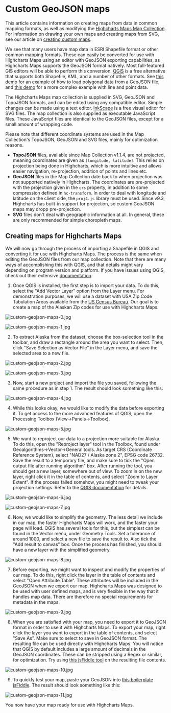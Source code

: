 Custom GeoJSON maps
===================

This article contains information on creating maps from data in common mapping formats, as well as modifying the [Highcharts Maps Map Collection](https://code.highcharts.com/mapdata "Highcharts Maps Map Collection"). For information on drawing your own maps and creating maps from SVG, see our article on [creating custom maps](https://www.highcharts.com/docs/maps/create-custom-maps-for-highmaps "Custom maps").

We see that many users have map data in ESRI Shapefile format or other common mapping formats. These can easily be converted for use with Highcharts Maps using an editor with GeoJSON exporting capabilities, as Highcharts Maps supports the GeoJSON format natively. Most full-featured GIS editors will be able to perform this conversion. [QGIS](https://qgis.org "QGIS") is a free alternative that supports both Shapefile, KML, and a number of other formats. See [this demo](https://highcharts.com/maps/demo/geojson "GeoJSON demo") for an example of how to load polygonal data from a GeoJSON file, and [this demo](https://highcharts.com/maps/demo/mapline-mappoint "GeoJSON multiple types demo") for a more complex example with line and point data.

The Highcharts Maps map collection is supplied in SVG, GeoJSON and TopoJSON formats, and can be edited using any compatible editor. Simple changes can be made using a text editor. [InkScape](https://inkscape.org "InkScape") is a free visual editor for SVG files. The map collection is also supplied as executable JavaScript files. These JavaScript files are identical to the GeoJSON files, except for a small amount of wrapping code.

Please note that different coordinate systems are used in the Map Collection's TopoJSON, GeoJSON and SVG files, mainly for optimization reasons.
- **TopoJSON** files, available since Map Collection v1.1.4, are not projected, meaning coordinates are given as `[longitude, latitude]`. This relies on projection being done in Highcharts, which is more intuitive and allows easier navigation, re-projection, addition of points and lines etc.
- **GeoJSON** files in the Map Collection date back to when projection was not supported natively in Highcharts. The coordinates are pre-projected with the projection given in the `crs` property, in addition to some compression defined in `hc-transform`. In order to deal with longitude and latitude on the client side, the `proj4.js` library must be used. Since v9.3, Highcharts has built-in support for projection, so custom GeoJSON maps may dropp pre-projection.
- **SVG** files don't deal with geographic information at all. In general, these are only recommended for simple choropleth maps.

Creating maps for Highcharts Maps
--------------------------

We will now go through the process of importing a Shapefile in QGIS and converting it for use with Highcharts Maps. The process is the same when editing the GeoJSON files from our map collection. Note that there are many ways of accomplishing this with QGIS, and that details might vary depending on program version and platform. If you have issues using QGIS, check out their extensive [documentation](https://qgis.org/en/docs/index.html "QGIS Documentation").

1. Once QGIS is installed, the first step is to import your data. To do this, select the "Add Vector Layer" option from the Layer menu. For demonstration purposes, we will use a dataset with USA Zip Code Tabulation Areas available from the [US Census Bureau](https://www.census.gov/cgi-bin/geo/shapefiles/index.php "Zip Code Tabulation Areas"). Our goal is to create a map of the Alaskan Zip codes for use with Highcharts Maps.

![custom-geojson-maps-0.jpg](custom-geojson-maps-0.jpg)

![custom-geojson-maps-1.jpg](custom-geojson-maps-1.jpg)

2. To extract Alaska from the dataset, choose the box-selection tool in the toolbar, and draw a rectangle around the area you want to select. Then, click "Save Selection as Vector File" in the Layer menu, and save the selected area to a new file.

![custom-geojson-maps-2.jpg](custom-geojson-maps-2.jpg)

![custom-geojson-maps-3.jpg](custom-geojson-maps-3.jpg)

3. Now, start a new project and import the file you saved, following the same procedure as in step 1. The result should look something like this:

![custom-geojson-maps-4.jpg](custom-geojson-maps-4.jpg)

4. While this looks okay, we would like to modify the data before exporting it. To get access to the more advanced features of QGIS, open the Processing Toolbox (View->Panels->Toolbox).

![custom-geojson-maps-5.jpg](custom-geojson-maps-5.jpg)

5. We want to reproject our data to a projection more suitable for Alaska. To do this, open the "Reproject layer" tool in the Toolbox, found under Geoalgorithms->Vector->General tools. As target CRS (Coordinate Reference System), select "NAD27 / Alaska zone 2", EPSG code 26732. Save the result to a temporary file, and make sure to tick the "Open output file after running algorithm" box. After running the tool, you should get a new layer, somewhere out of view. To zoom in on the new layer, right click it in the table of contents, and select "Zoom to Layer Extent". If the process failed somehow, you might need to tweak your projection settings. Refer to the [QGIS documentation](https://docs.qgis.org/3.4/en/docs/user_manual/working_with_projections/working_with_projections.html "Working with projections") for details. 

![custom-geojson-maps-6.jpg](custom-geojson-maps-6.jpg)

![custom-geojson-maps-7.jpg](custom-geojson-maps-7.jpg)

6. Now, we would like to simplify the geometry. The less detail we include in our map, the faster Highcharts Maps will work, and the faster your page will load. QGIS has several tools for this, but the simplest can be found in the Vector menu, under Geometry Tools. Set a tolerance of around 1000, and select a new file to save the result to. Also tick the "Add result to canvas" box. Once the process has finished, you should have a new layer with the simplified geometry.

![custom-geojson-maps-8.jpg](custom-geojson-maps-8.jpg)

7. Before exporting, we might want to inspect and modify the properties of our map. To do this, right click the layer in the table of contents and select "Open Attribute Table". These attributes will be included in the GeoJSON when we export our map. Highcharts Maps was designed to be used with user defined maps, and is very flexible in the way that it handles map data. There are therefore no special requirements for metadata in the maps. 

![custom-geojson-maps-9.jpg](custom-geojson-maps-9.jpg)

8. When you are satisfied with your map, you need to export it to GeoJSON format in order to use it with Highcharts Maps. To export your map, right click the layer you want to export in the table of contents, and select "Save As". Make sure to select to save in GeoJSON format. The resulting file can be used directly with Highcharts Maps. You will notice that QGIS by default includes a large amount of decimals in the GeoJSON coordinates. These can be stripped using a Regex or similar, for optimization. Try using [this jsFiddle tool](https://jsfiddle.net/highcharts/92oymdb7/ "jsFiddle tool") on the resulting file contents.

![custom-geojson-maps-10.jpg](custom-geojson-maps-10.jpg)

9. To quickly test your map, paste your GeoJSON into [this boilerplate jsFiddle](https://jsfiddle.net/highcharts/xbzxfx2L "GeoJSON maps boilerplate"). The result should look something like this:

![custom-geojson-maps-11.jpg](custom-geojson-maps-11.jpg)

You now have your map ready for use with Highcharts Maps.
